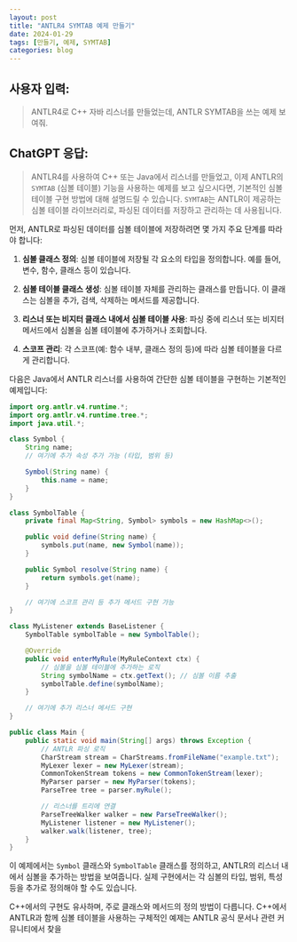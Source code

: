```yaml
---
layout: post
title: "ANTLR4 SYMTAB 예제 만들기"
date: 2024-01-29
tags: [만들기, 예제, SYMTAB]
categories: blog
---
```


## 사용자 입력:
> ANTLR4로 C++ 자바 리스너를 만들었는데, ANTLR SYMTAB을 쓰는 예제 보여줘.

## ChatGPT 응답:
> ANTLR4를 사용하여 C++ 또는 Java에서 리스너를 만들었고, 이제 ANTLR의 `SYMTAB` (심볼 테이블) 기능을 사용하는 예제를 보고 싶으시다면, 기본적인 심볼 테이블 구현 방법에 대해 설명드릴 수 있습니다. `SYMTAB`는 ANTLR이 제공하는 심볼 테이블 라이브러리로, 파싱된 데이터를 저장하고 관리하는 데 사용됩니다.

먼저, ANTLR로 파싱된 데이터를 심볼 테이블에 저장하려면 몇 가지 주요 단계를 따라야 합니다:

1. **심볼 클래스 정의**: 심볼 테이블에 저장될 각 요소의 타입을 정의합니다. 예를 들어, 변수, 함수, 클래스 등이 있습니다.

2. **심볼 테이블 클래스 생성**: 심볼 테이블 자체를 관리하는 클래스를 만듭니다. 이 클래스는 심볼을 추가, 검색, 삭제하는 메서드를 제공합니다.

3. **리스너 또는 비지터 클래스 내에서 심볼 테이블 사용**: 파싱 중에 리스너 또는 비지터 메서드에서 심볼을 심볼 테이블에 추가하거나 조회합니다.

4. **스코프 관리**: 각 스코프(예: 함수 내부, 클래스 정의 등)에 따라 심볼 테이블을 다르게 관리합니다.

다음은 Java에서 ANTLR 리스너를 사용하여 간단한 심볼 테이블을 구현하는 기본적인 예제입니다:

```java
import org.antlr.v4.runtime.*;
import org.antlr.v4.runtime.tree.*;
import java.util.*;

class Symbol {
    String name;
    // 여기에 추가 속성 추가 가능 (타입, 범위 등)

    Symbol(String name) {
        this.name = name;
    }
}

class SymbolTable {
    private final Map<String, Symbol> symbols = new HashMap<>();

    public void define(String name) {
        symbols.put(name, new Symbol(name));
    }

    public Symbol resolve(String name) {
        return symbols.get(name);
    }

    // 여기에 스코프 관리 등 추가 메서드 구현 가능
}

class MyListener extends BaseListener {
    SymbolTable symbolTable = new SymbolTable();

    @Override
    public void enterMyRule(MyRuleContext ctx) {
        // 심볼을 심볼 테이블에 추가하는 로직
        String symbolName = ctx.getText(); // 심볼 이름 추출
        symbolTable.define(symbolName);
    }

    // 여기에 추가 리스너 메서드 구현
}

public class Main {
    public static void main(String[] args) throws Exception {
        // ANTLR 파싱 로직
        CharStream stream = CharStreams.fromFileName("example.txt");
        MyLexer lexer = new MyLexer(stream);
        CommonTokenStream tokens = new CommonTokenStream(lexer);
        MyParser parser = new MyParser(tokens);
        ParseTree tree = parser.myRule();

        // 리스너를 트리에 연결
        ParseTreeWalker walker = new ParseTreeWalker();
        MyListener listener = new MyListener();
        walker.walk(listener, tree);
    }
}
```

이 예제에서는 `Symbol` 클래스와 `SymbolTable` 클래스를 정의하고, ANTLR의 리스너 내에서 심볼을 추가하는 방법을 보여줍니다. 실제 구현에서는 각 심볼의 타입, 범위, 특성 등을 추가로 정의해야 할 수도 있습니다.

C++에서의 구현도 유사하며, 주로 클래스와 메서드의 정의 방법이 다릅니다. C++에서 ANTLR과 함께 심볼 테이블을 사용하는 구체적인 예제는 ANTLR 공식 문서나 관련 커뮤니티에서 찾을


